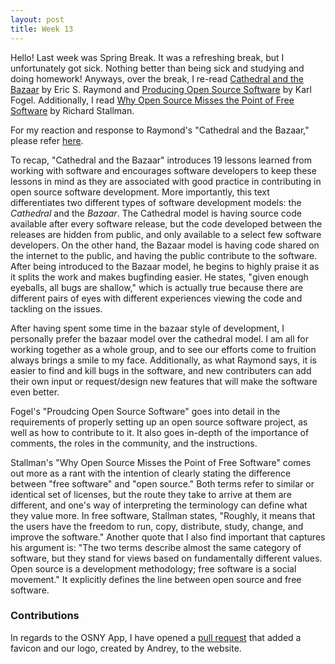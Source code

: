 ```yaml
---
layout: post
title: Week 13
---
```


Hello! Last week was Spring Break. It was a refreshing break, but I unfortunately got sick. Nothing better than being sick and studying and doing homework! Anyways, over the break, I re-read [Cathedral and the Bazaar](http://www.catb.org/~esr/writings/cathedral-bazaar/) by Eric S. Raymond and [Producing Open Source Software](http://producingoss.com/) by Karl Fogel. Additionally, I read [Why Open Source Misses the Point of Free Software](http://www.gnu.org/philosophy/open-source-misses-the-point.html) by Richard Stallman.

For my reaction and response to Raymond's "Cathedral and the Bazaar," please refer [here](https://hunter-college-ossd-spr19.github.io/mxmsunny-weekly/week05/).

To recap, "Cathedral and the Bazaar" introduces 19 lessons learned from working with software and encourages software developers to keep these lessons in mind as they are associated with good practice in contributing in open source software development. More importantly, this text differentiates two different types of software development models: the *Cathedral* and the *Bazaar*. The Cathedral model is having source code available after every software release, but the code developed between the releases are hidden from public, and only available to a select few software developers. On the other hand, the Bazaar model is having code shared on the internet to the public, and having the public contribute to the software. After being introduced to the Bazaar model, he begins to highly praise it as it splits the work and makes bugfinding easier. He states, "given enough eyeballs, all bugs are shallow," which is actually true because there are different pairs of eyes with different experiences viewing the code and tackling on the issues.

After having spent some time in the bazaar style of development, I personally prefer the bazaar model over the cathedral model. I am all for working together as a whole group, and to see our efforts come to fruition always brings a smile to my face. Additionally, as what Raymond says, it is easier to find and kill bugs in the software, and new contributers can add their own input or request/design new features that will make the software even better.

Fogel's "Proudcing Open Source Software" goes into detail in the requirements of properly setting up an open source software project, as well as how to contribute to it. It also goes in-depth of the importance of comments, the roles in the community, and the instructions.

Stallman's "Why Open Source Misses the Point of Free Software" comes out more as a rant with the intention of clearly stating the difference between "free software" and "open source." Both terms refer to similar or identical set of licenses, but the route they take to arrive at them are different, and one's way of interpreting the terminology can define what they value more. In free software, Stallman states, "Roughly, it means that the users have the freedom to run, copy, distribute, study, change, and improve the software." Another quote that I also find important that captures his argument is: "The two terms describe almost the same category of software, but they stand for views based on fundamentally different values. Open source is a development methodology; free software is a social movement." It explicitly defines the line between open source and free software.

### Contributions
In regards to the OSNY App, I have opened a [pull request](https://github.com/hunter-college-ossd-spr19/OpenSource-NY/pull/14) that added a favicon and our logo, created by Andrey, to the website.